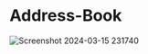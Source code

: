﻿# Address-Book
![Screenshot 2024-03-15 231740](https://github.com/hossainsmshakib/Address-Book/assets/76900961/10c0d65f-3b2b-4664-b10e-288b9c765dfc)
